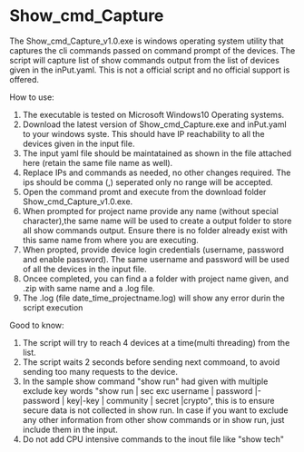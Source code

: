 # Show_cmd_Capture
 
The Show_cmd_Capture_v1.0.exe is windows operating system utility that captures the cli commands passed on command prompt of the devices. The script will capture list of show commands output from the list of devices given in the inPut.yaml. This is not a official script and no official support is offered.

How to use:
1. The executable is tested on Microsoft Windows10 Operating systems.
2. Download the latest version of Show_cmd_Capture.exe and inPut.yaml to your windows syste. This should have IP reachability to all the devices given in the input file.
3. The input yaml file should be maintatained as shown in the file attached here (retain the same file name as well).
4. Replace IPs and commands as needed, no other changes required. The ips should be comma (,) seperated only no range will be accepted.
5. Open the command promt and execute from the download folder Show_cmd_Capture_v1.0.exe.
6. When prompted for project name provide any name (without special character),the same name will be used to create a output folder to store all show commands output. Ensure there is no folder already exist with this same name from where you are executing.
7. When propted, provide device login credentials (username, password and enable password). The same username and password will be used of all the devices in the input file.
8. Oncee completed, you can find a a folder with  project name given, and .zip with same name and a .log file.
9. The .log (file date_time_projectname.log) will show any error durin the script execution



Good to know:
1. The script will try to reach 4 devices at a time(multi threading) from the list.
2. The script waits 2 seconds before sending next commoand, to avoid sending too many requests to the device.
3. In the sample show command "show run" had given with multiple exclude key words "show run | sec exc username | password |-password | key|-key | community | secret |crypto", this is to ensure secure data is not collected in show run. In case if you want to exclude any other information from other show commands or in show run, just include them in the input.
4. Do not add CPU intensive commands to the inout file like "show tech"
